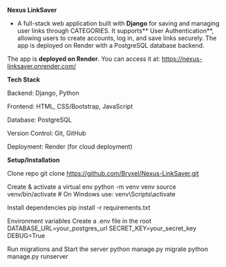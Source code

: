 **Nexus LinkSaver**
- A full-stack web application built with **Django** for saving and managing user links through CATEGORIES. 
It supports** User Authentication**, allowing users to create accounts, log in, and save links securely. 
The app is deployed on Render with a PostgreSQL database backend.

The app is **deployed on Render**. You can access it at:
https://nexus-linksaver.onrender.com/


**Tech Stack**

Backend: Django, Python

Frontend: HTML, CSS/Bootstrap, JavaScript

Database: PostgreSQL

Version Control: Git, GitHub

Deployment: Render (for cloud deployment)


**Setup/Installation**

Clone repo
  git clone https://github.com/Bryxel/Nexus-LinkSaver.git

Create & activate a virtual env
  python -m venv venv
  source venv/bin/activate  # On Windows use: venv\Scripts\activate

Install dependencies
  pip install -r requirements.txt

Environment variables Create a .env file in the root
  DATABASE_URL=your_postgres_url
  SECRET_KEY=your_secret_key
  DEBUG=True

Run migrations and Start the server
  python manage.py migrate
  python manage.py runserver






